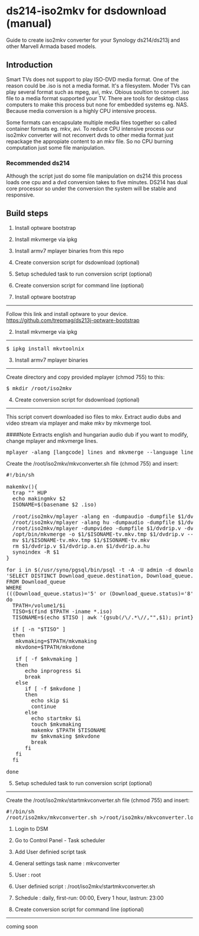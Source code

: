 ds214-iso2mkv for dsdownload (manual)
=============

Guide to create iso2mkv converter for your Synology ds214/ds213j and other Marvell Armada based models.

Introduction
------------

Smart TVs does not support to play ISO-DVD media format. One of the reason could be .iso is not a media format. It's a filesystem. Moder TVs can play several format such as mpeg, avi, mkv. Obious soultion to convert .iso file to a media format supported your TV. There are tools for desktop class computers to make this process but none for embedded systems eg. NAS. Because media conversion is a highly CPU intensive process.

Some formats can encapsulate multiple media files together so called container formats eg. mkv, avi. To reduce CPU intensive process our iso2mkv converter will not reconvert dvds to other media format just repackage the appropiate content to an mkv file. So no CPU burning computation just some file manipulation.

### Recommended ds214
Although the script just do some file manipulation on ds214 this process loads one cpu and a dvd conversion takes to five minutes. DS214 has dual core processor so under the conversion the system will be stable and responsive.

Build steps
-----------

1. Install optware bootstrap
2. Install mkvmerge via ipkg
3. Install armv7 mplayer binaries from this repo
4. Create conversion script for dsdownload (optional)
5. Setup scheduled task to run conversion script (optional)
6. Create conversion script for command line (optional)

1. Install optware bootstrap
------------
Follow this link and install optware to your device.
https://github.com/trepmag/ds213j-optware-bootstrap

2. Install mkvmerge via ipkg
-------------
<pre>
$ ipkg install mkvtoolnix
</pre>

3. Install armv7 mplayer binaries 
-------------
Create directory and copy provided mplayer (chmod 755) to this:
<pre>
$ mkdir /root/iso2mkv
</pre>

4. Create conversion script for dsdownload (optional)
-------------
This script convert downloaded iso files to mkv. Extract audio dubs and video stream via mplayer and make mkv by mkvmerge tool.

####Note
Extracts english and hungarian audio dub if you want to modify, change mplayer and mkvmerge lines.
<pre>mplayer -alang [langcode] lines and mkvmerge --language line.</pre>

Create the /root/iso2mkv/mkvconverter.sh file (chmod 755) and insert: 
<pre>
#!/bin/sh

makemkv(){
  trap "" HUP
  echo makingmkv $2
  ISONAME=$(basename $2 .iso)

  /root/iso2mkv/mplayer -alang en -dumpaudio -dumpfile $1/dvdrip.a.en -dvd-device $1/$2 dvd://0
  /root/iso2mkv/mplayer -alang hu -dumpaudio -dumpfile $1/dvdrip.a.hu -dvd-device $1/$2 dvd://0
  /root/iso2mkv/mplayer -dumpvideo -dumpfile $1/dvdrip.v -dvd-device $1/$2 dvd://0
  /opt/bin/mkvmerge -o $1/$ISONAME-tv.mkv.tmp $1/dvdrip.v --language 0:hu $1/dvdrip.a.hu --language 0:en $1/dvdrip.a.en
  mv $1/$ISONAME-tv.mkv.tmp $1/$ISONAME-tv.mkv
  rm $1/dvdrip.v $1/dvdrip.a.en $1/dvdrip.a.hu
  synoindex -R $1
}

for i in $(/usr/syno/pgsql/bin/psql -t -A -U admin -d download -c \
'SELECT DISTINCT Download_queue.destination, Download_queue.filename
FROM Download_queue
WHERE
(((Download_queue.status)='5' or (Download_queue.status)='8'));' |sed 's/|/\//g');
do
  TPATH=/volume1/$i
  TISO=$(find $TPATH -iname *.iso)
  TISONAME=$(echo $TISO | awk '{gsub(/\/.*\//,"",$1); print}')

  if [ -n "$TISO" ]
  then
   mkvmaking=$TPATH/mkvmaking
   mkvdone=$TPATH/mkvdone

   if [ -f $mkvmaking ]
   then
      echo inprogress $i
      break
   else
      if [ -f $mkvdone ]
      then
        echo skip $i
        continue
      else
        echo startmkv $i
        touch $mkvmaking
        makemkv $TPATH $TISONAME
        mv $mkvmaking $mkvdone
        break
      fi
   fi
  fi

done
</pre>

5. Setup scheduled task to run conversion script (optional)
-------------

Create the /root/iso2mkv/startmkvconverter.sh file (chmod 755) and insert: 

<pre>
#!/bin/sh
/root/iso2mkv/mkvconverter.sh >/root/iso2mkv/mkvconverter.log
</pre>

1. Login to DSM 
2. Go to Control Panel - Task scheduler
3. Add User definied script task
4. General settings task name : mkvconverter
5. User : root
6. User definied script : /root/iso2mkv/startmkvconverter.sh
7. Schedule : daily, first-run: 00:00, Every 1 hour, lastrun: 23:00 


6. Create conversion script for command line (optional)
-------------
coming soon










